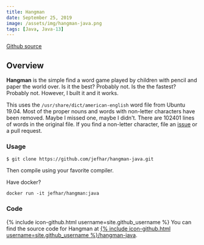 ```yaml
---
title: Hangman
date: September 25, 2019
image: /assets/img/hangman-java.png
tags: [Java, Java-13]
---
```

[Github source](https://github.com/jefhar/hangman-java)
## Overview
**Hangman** is the simple find a word game played by children with pencil
and paper the world over. Is it the best? Probably not. Is the the fastest?
Probably not. However, I built it and it works.

This uses the `/usr/share/dict/american-english` word file from Ubuntu 19.04.
Most of the proper nouns and words with non-letter characters have been removed.
Maybe I missed one, maybe I didn't. There are 102401 lines of words in the
original file. If you find a non-letter character, file an
[issue](https://github.com/jefhar/hangman-java/issues) or a pull request.

### Usage
```
$ git clone https://github.com/jefhar/hangman-java.git
```
Then compile using your favorite compiler.

Have docker?
```
docker run -it jefhar/hangman:java
```

### Code
{% include icon-github.html username=site.github_username %} You can find the source code for Hangman at
[{% include icon-github.html username=site.github_username %}/hangman-java](https://github.com/jefhar/hangman-java).
